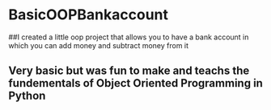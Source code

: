 # BasicOOPBankaccount

##I created a little oop project that allows you to have a bank account in which you can add money and subtract money from it


## Very basic but was fun to make and teachs the fundementals of Object Oriented Programming in Python

